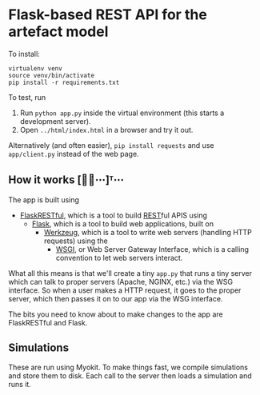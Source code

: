 # Flask-based REST API for the artefact model

To install:

```
virtualenv venv
source venv/bin/activate
pip install -r requirements.txt
```

To test, run 

1. Run `python app.py` inside the virtual environment (this starts a development server).
2. Open `../html/index.html` in a browser and try it out.

Alternatively (and often easier), `pip install requests` and use `app/client.py` instead of the web page.

## How it works [🐢🐢⋯]ᵀ⋯

The app is built using 

- [FlaskRESTful](https://flask-restful.readthedocs.io/en/latest/), which is a tool to build [REST](https://en.wikipedia.org/wiki/Representational_state_transfer)ful APIS using
  - [Flask](https://flask.palletsprojects.com/en/2.1.x/), which is a tool to build web applications, built on
    - [Werkzeug](https://palletsprojects.com/p/werkzeug/), which is a tool to write web servers (handling HTTP requests) using the
      - [WSGI](https://en.wikipedia.org/wiki/Web_Server_Gateway_Interface), or Web Server Gateway Interface, which is a calling convention to let web servers interact.
      
What all this means is that we'll create a tiny `app.py` that runs a tiny server which can talk to proper servers (Apache, NGINX, etc.) via the WSG interface.
So when a user makes a HTTP request, it goes to the proper server, which then passes it on to our app via the WSG interface. 

The bits you need to know about to make changes to the app are FlaskRESTful and Flask.

## Simulations

These are run using Myokit.
To make things fast, we compile simulations and store them to disk.
Each call to the server then loads a simulation and runs it.
